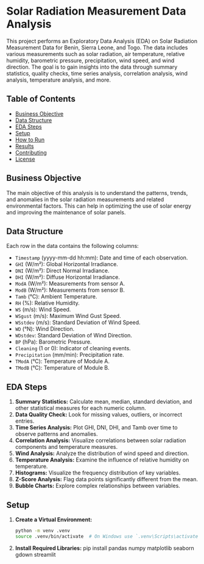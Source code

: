 # Solar Radiation Measurement Data Analysis

This project performs an Exploratory Data Analysis (EDA) on Solar Radiation Measurement Data for Benin, Sierra Leone, and Togo. The data includes various measurements such as solar radiation, air temperature, relative humidity, barometric pressure, precipitation, wind speed, and wind direction. The goal is to gain insights into the data through summary statistics, quality checks, time series analysis, correlation analysis, wind analysis, temperature analysis, and more.

## Table of Contents
- [Business Objective](#business-objective)
- [Data Structure](#data-structure)
- [EDA Steps](#eda-steps)
- [Setup](#setup)
- [How to Run](#how-to-run)
- [Results](#results)
- [Contributing](#contributing)
- [License](#license)

## Business Objective
The main objective of this analysis is to understand the patterns, trends, and anomalies in the solar radiation measurements and related environmental factors. This can help in optimizing the use of solar energy and improving the maintenance of solar panels.

## Data Structure
Each row in the data contains the following columns:
- `Timestamp` (yyyy-mm-dd hh:mm): Date and time of each observation.
- `GHI` (W/m²): Global Horizontal Irradiance.
- `DNI` (W/m²): Direct Normal Irradiance.
- `DHI` (W/m²): Diffuse Horizontal Irradiance.
- `ModA` (W/m²): Measurements from sensor A.
- `ModB` (W/m²): Measurements from sensor B.
- `Tamb` (°C): Ambient Temperature.
- `RH` (%): Relative Humidity.
- `WS` (m/s): Wind Speed.
- `WSgust` (m/s): Maximum Wind Gust Speed.
- `WSstdev` (m/s): Standard Deviation of Wind Speed.
- `WD` (°N): Wind Direction.
- `WDstdev`: Standard Deviation of Wind Direction.
- `BP` (hPa): Barometric Pressure.
- `Cleaning` (1 or 0): Indicator of cleaning events.
- `Precipitation` (mm/min): Precipitation rate.
- `TModA` (°C): Temperature of Module A.
- `TModB` (°C): Temperature of Module B.

## EDA Steps
1. **Summary Statistics:** Calculate mean, median, standard deviation, and other statistical measures for each numeric column.
2. **Data Quality Check:** Look for missing values, outliers, or incorrect entries.
3. **Time Series Analysis:** Plot GHI, DNI, DHI, and Tamb over time to observe patterns and anomalies.
4. **Correlation Analysis:** Visualize correlations between solar radiation components and temperature measures.
5. **Wind Analysis:** Analyze the distribution of wind speed and direction.
6. **Temperature Analysis:** Examine the influence of relative humidity on temperature.
7. **Histograms:** Visualize the frequency distribution of key variables.
8. **Z-Score Analysis:** Flag data points significantly different from the mean.
9. **Bubble Charts:** Explore complex relationships between variables.

## Setup
1. **Create a Virtual Environment:**
   ```bash
   python -m venv .venv
   source .venv/bin/activate  # On Windows use `.venv\Scripts\activate`
2. **Install Required Libraries:**
    pip install pandas numpy matplotlib seaborn gdown streamlit


